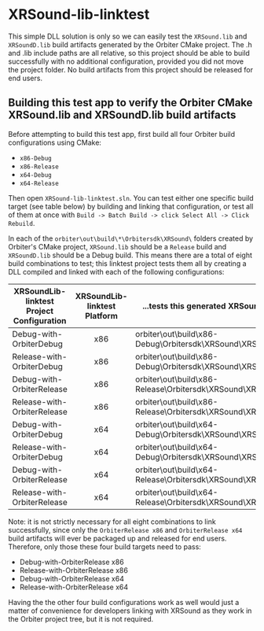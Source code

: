 # XRSound-lib-linktest
This simple DLL solution is only so we can easily test the `XRSound.lib` and `XRSoundD.lib` build artifacts generated by the Orbiter CMake project. The .h and .lib include paths are all relative, so this project should be able to build successfully with no additional configuration, provided you did not move the project folder. No build artifacts from this project should be released for end users.

## Building this test app to verify the Orbiter CMake XRSound.lib and XRSoundD.lib build artifacts

Before attempting to build this test app, first build all four Orbiter build configurations using CMake:
* `x86-Debug`
* `x86-Release`
* `x64-Debug`
* `x64-Release`

Then open `XRSound-lib-linktest.sln`. You can test either one specific build target (see table below) by building and linking that configuration, or test all of them at once with `Build -> Batch Build -> click Select All -> Click Rebuild`.

In each of the `orbiter\out\build\*\Orbitersdk\XRSound\` folders created by Orbiter's CMake project, `XRSound.lib` should be a `Release` build and `XRSoundD.lib` should be a Debug build. This means there are a total of eight build combinations to test; this linktest project tests them all by creating a DLL compiled and linked with each of the following configurations:


|XRSoundLib-linktest Project Configuration |XRSoundLib-linktest Platform|...tests this generated XRSound lib file|
|----------------------------------------|:----------------------------:|----------------------------------------|
|Debug-with-OrbiterDebug|x86|orbiter\out\build\x86-Debug\Orbitersdk\XRSound\XRSoundD.lib|
|Release-with-OrbiterDebug|x86|orbiter\out\build\x86-Debug\Orbitersdk\XRSound\XRSound.lib| 
|Debug-with-OrbiterRelease|x86|orbiter\out\build\x86-Release\Orbitersdk\XRSound\XRSoundD.lib|
|Release-with-OrbiterRelease|x86|orbiter\out\build\x86-Release\Orbitersdk\XRSound\XRSound.lib|  
|Debug-with-OrbiterDebug|x64|orbiter\out\build\x64-Debug\Orbitersdk\XRSound\XRSoundD.lib|
|Release-with-OrbiterDebug|x64|orbiter\out\build\x64-Debug\Orbitersdk\XRSound\XRSound.lib| 
|Debug-with-OrbiterRelease|x64|orbiter\out\build\x64-Release\Orbitersdk\XRSound\XRSoundD.lib| 
|Release-with-OrbiterRelease|x64|orbiter\out\build\x64-Release\Orbitersdk\XRSound\XRSound.lib|  

Note: it is not strictly necessary for all eight combinations to link successfully, since only the `OrbiterRelease x86` and `OrbiterRelease x64` build artifacts will ever be packaged up and released for end users. Therefore, only those these four build targets need to pass:

* Debug-with-OrbiterRelease x86
* Release-with-OrbiterRelease x86
* Debug-with-OrbiterRelease x64
* Release-with-OrbiterRelease x64

Having the the other four build configurations work as well would just a matter of convenience for developers linking with XRSound as they work in the Orbiter project tree, but it is not required.
